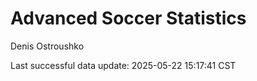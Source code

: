 # Advanced Soccer Statistics
Denis Ostroushko

<!-- gfm -->

Last successful data update: 2025-05-22 15:17:41 CST

